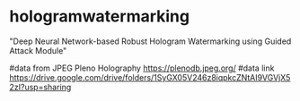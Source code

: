 # hologramwatermarking
"Deep Neural Network-based Robust Hologram
Watermarking using Guided Attack Module"

#data from JPEG Pleno Holography
https://plenodb.jpeg.org/
#data link
https://drive.google.com/drive/folders/1SyGX05V246z8iqpkcZNtAI9VGVjX52zI?usp=sharing
